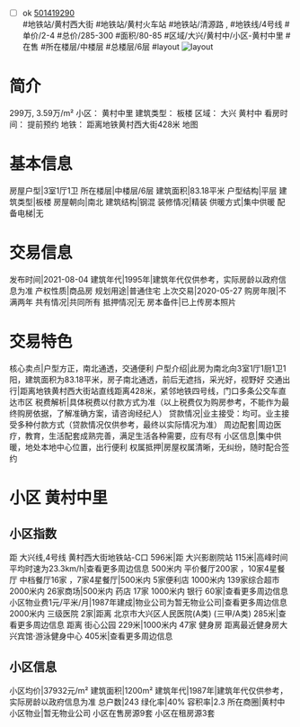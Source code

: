 - [ ] ok [501419290](https://bj.5i5j.com/ershoufang/501419290.html)  
 #地铁站/黄村西大街 #地铁站/黄村火车站 #地铁站/清源路 ,  #地铁线/4号线
#单价/2-4 #总价/285-300 #面积/80-85   #区域/大兴/黄村中/小区-黄村中里 #在售 #所在楼层/中楼层 #总楼层/6层 #layout 
![layout](http://image2a.5i5j.com/bdir/layout/4d6befda1ca54c32b6f476a7c62c3ca8.jpg_P5.jpg) 
# 简介 
 299万,  3.59万/m² 
小区： 黄村中里
建筑类型： 板楼
区域： 大兴 黄村中
看房时间： 提前预约
地铁： 距离地铁黄村西大街428米 地图
# 基本信息 
 房屋户型|3室1厅1卫
所在楼层|中楼层/6层
建筑面积|83.18平米
户型结构|平层
建筑类型|板楼
房屋朝向|南北
建筑结构|钢混
装修情况|精装
供暖方式|集中供暖
配备电梯|无
# 交易信息 
 发布时间|2021-08-04
建筑年代|1995年|建筑年代仅供参考，实际房龄以政府信息为准
产权性质|商品房
规划用途|普通住宅
上次交易|2020-05-27
购房年限|不满两年
共有情况|共同所有
抵押情况|无
房本备件|已上传房本照片
# 交易特色 
 核心卖点|户型方正，南北通透，交通便利
户型介绍|此房为南北向3室1厅1厨1卫1阳，建筑面积为83.18平米，房子南北通透，前后无遮挡，采光好，视野好
交通出行|距离地铁黄村西大街站直线距离428米，紧邻地铁四号线，门口多条公交车直达市区
税费解析|具体税费以付款方式为准（以上税费仅为购房参考，不能作为最终购房依据，了解准确方案，请咨询经纪人）
贷款情况|业主接受：均可。业主接受多种付款方式（贷款情况仅供参考，最终以实际情况为准）
周边配套|周边医疗，教育，生活配套成熟完善，满足生活各种需要，应有尽有
小区信息|集中供暖，地处本地中心位置，出行便利
权属抵押|房屋权属清晰，无纠纷，随时配合签约
# 小区 黄村中里
## 小区指数 
 距 大兴线,4号线 黄村西大街地铁站-C口 596米|距 大兴影剧院站 115米|高峰时间平均时速为23.3km/h|查看更多周边信息
500米内 平价餐厅200家 ，10家4星餐厅
中档餐厅16家 ，7家4星餐厅|500米内 5家便利店
1000米内 139家综合超市
2000米内 26家商场|500米内 药店 17家
1000米内 银行 60家|查看更多周边信息
小区物业费1元/平米/月|1987年建成|物业公司为暂无物业公司|查看更多周边信息
2000米内 三级医院 2家|距离 北京市大兴区人民医院(A类) (三甲/A类) 285米|查看更多周边信息
距离 街心公园 229米|1000米内 47家 健身房
距离最近健身房大兴宾馆·游泳健身中心 405米|查看更多周边信息
## 小区信息 
 小区均价|37932元/m²
建筑面积|1200m²
建筑年代|1987年|建筑年代仅供参考，实际房龄以政府信息为准
总户数|243
绿化率|40%
容积率|2.3
所在商圈|黄村中
小区物业|暂无物业公司
小区在售房源9套
小区在租房源3套
